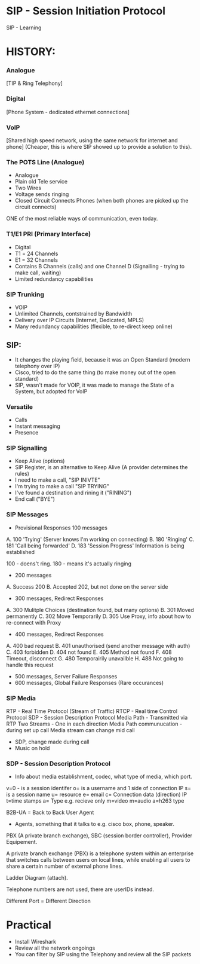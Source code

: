 # SIP - Session Initiation Protocol

SIP - Learning

# HISTORY:

### Analogue
[TIP & Ring Telephony]

### Digital 
[Phone System - dedicated ethernet connections]

### VoIP
[Shared high speed network, using the same network for internet and phone]
(Cheaper, this is where SIP showed up to provide a solution to this).

### The POTS Line (Analogue)

- Analogue
- Plain old Tele service
- Two Wires
- Voltage sends ringing
- Closed Circuit Connects Phones (when both phones are picked up the circuit connects)

ONE of the most reliable ways of communication, even today. 

### T1/E1 PRI (Primary Interface)

- Digital
- T1 = 24 Channels
- E1 = 32 Channels
- Contains B Channels (calls) and one Channel D (Signalling - trying to make call, waiting)
- Limited redundancy capabilities

### SIP Trunking

- VOIP
- Unlimited Channels, contstrained by Bandwidth
- Delivery over IP Circuits (Internet, Dedicated, MPLS)
- Many redundancy capabilities (flexible, to re-direct keep online)

## SIP:

- It changes the playing field, because it was an Open Standard (modern telephony over IP)
- Cisco, tried to do the same thing (to make money out of the open standard)
- SIP, wasn't made for VOIP, it was made to manage the State of a System, but adopted for VoIP

### Versatile

- Calls
- Instant messaging
- Presence

### SIP Signalling

- Keep Alive (options)
- SIP Register, is an alternative to Keep Alive (A provider determines the rules)
- I need to make a call, "SIP INIVTE"
- I'm trying to make a call "SIP TRYING"
- I've found a destination and rining it ("RINING")
- End call ("BYE")

### SIP Messages

- Provisional Responses 100 messages

A. 100 'Trying' (Server knows I'm working on connecting)
B. 180 'Ringing'
C. 181 'Call being forwarded'
D. 183 'Session Progress' Information is being established

100 - doens't ring.
180 - means it's actually ringing

- 200 messages

A. Success 200
B. Accepted 202, but not done on the server side

- 300 messages, Redirect Responses

A. 300 Mulitple Choices (destination found, but many options)
B. 301 Moved permanently 
C. 302 Move Temporarily
D. 305 Use Proxy, info about how to re-connect with Proxy

- 400 messages, Redirect Responses

A. 400 bad request
B. 401 unauthorised (send another message with auth)
C. 403 forbidden
D. 404 not found
E. 405 Method not found
F. 408 Timeout, disconnect
G. 480 Temporairily unavailble
H. 488 Not going to handle this request

- 500 messages, Server Failure Responses
- 600 messages, Global Failure Responses (Rare occurances)

### SIP Media

RTP - Real Time Protocol (Stream of Traffic)
RTCP - Real time Control Protocol
SDP - Session Description Protocol
Media Path - Transmitted via RTP
Two Streams - One in each direction
Media Path communucation - during set up call
Media stream can change mid call
- SDP, change made during call
- Music on hold

### SDP - Session Description Protocol

- Info about media establishment, codec, what type of media, which port.

v=0 - is a session identifer 
o= is a username and 1 side of connection IP
s= is a session name
u= resource
e= email
c= Connection data (direction) IP
t=time stamps
a= Type e.g. recieve only
m=video
m=audio
a=h263 type


B2B-UA = Back to Back User Agent

- Agents, something that it talks to e.g. cisco box, phone, speaker.

PBX (A private branch exchange), SBC (session border controller), Provider Equipement.

A private branch exchange (PBX) is a telephone system within an enterprise that switches calls between users on local lines, while enabling all users to share a certain number of external phone lines.

Ladder Diagram (attach).

Telephone numbers are not used, there are userIDs instead.

Different Port = Different Direction

# Practical

- Install Wireshark
- Review all the network ongoings
- You can filter by SIP using the Telephony and review all the SIP packets
















 


